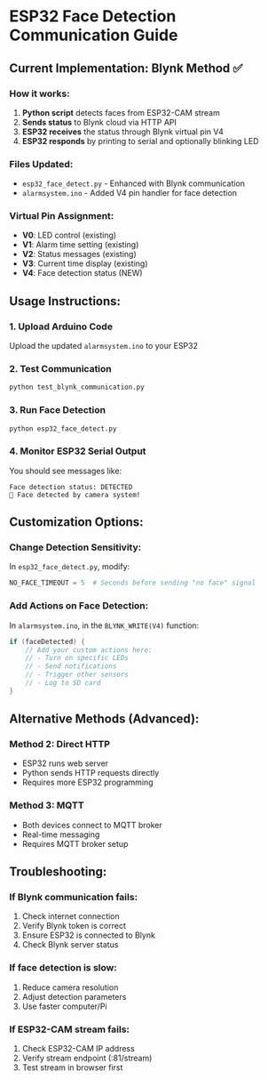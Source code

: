 # ESP32 Face Detection Communication Guide

## Current Implementation: Blynk Method ✅

### How it works:
1. **Python script** detects faces from ESP32-CAM stream
2. **Sends status** to Blynk cloud via HTTP API  
3. **ESP32 receives** the status through Blynk virtual pin V4
4. **ESP32 responds** by printing to serial and optionally blinking LED

### Files Updated:
- `esp32_face_detect.py` - Enhanced with Blynk communication
- `alarmsystem.ino` - Added V4 pin handler for face detection

### Virtual Pin Assignment:
- **V0**: LED control (existing)
- **V1**: Alarm time setting (existing) 
- **V2**: Status messages (existing)
- **V3**: Current time display (existing)
- **V4**: Face detection status (NEW)

## Usage Instructions:

### 1. Upload Arduino Code
Upload the updated `alarmsystem.ino` to your ESP32

### 2. Test Communication
```bash
python test_blynk_communication.py
```

### 3. Run Face Detection
```bash
python esp32_face_detect.py
```

### 4. Monitor ESP32 Serial Output
You should see messages like:
```
Face detection status: DETECTED
👤 Face detected by camera system!
```

## Customization Options:

### Change Detection Sensitivity:
In `esp32_face_detect.py`, modify:
```python
NO_FACE_TIMEOUT = 5  # Seconds before sending "no face" signal
```

### Add Actions on Face Detection:
In `alarmsystem.ino`, in the `BLYNK_WRITE(V4)` function:
```cpp
if (faceDetected) {
    // Add your custom actions here:
    // - Turn on specific LEDs
    // - Send notifications
    // - Trigger other sensors
    // - Log to SD card
}
```

## Alternative Methods (Advanced):

### Method 2: Direct HTTP
- ESP32 runs web server
- Python sends HTTP requests directly
- Requires more ESP32 programming

### Method 3: MQTT
- Both devices connect to MQTT broker  
- Real-time messaging
- Requires MQTT broker setup

## Troubleshooting:

### If Blynk communication fails:
1. Check internet connection
2. Verify Blynk token is correct
3. Ensure ESP32 is connected to Blynk
4. Check Blynk server status

### If face detection is slow:
1. Reduce camera resolution
2. Adjust detection parameters
3. Use faster computer/Pi

### If ESP32-CAM stream fails:
1. Check ESP32-CAM IP address
2. Verify stream endpoint (:81/stream)
3. Test stream in browser first

